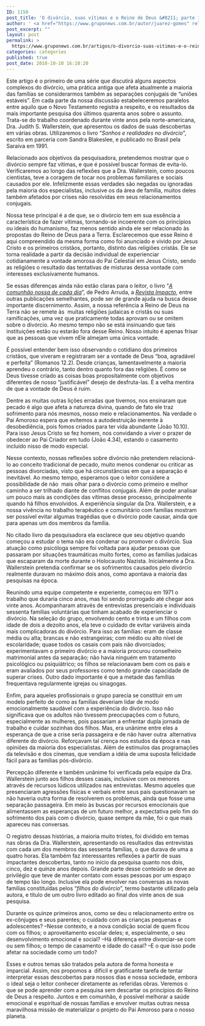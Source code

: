 ```yaml
---
ID: 1150
post_title: 'O divórcio, suas vítimas e o Reino de Deus &#8211; parte 1'
author: ' <a href="https://www.gruponews.com.br/autor/juarez-gomes" rel="tag">Juarez Gomes</a>, <a href="https://www.gruponews.com.br/autor/maria-carvalho-gomes" rel="tag">Maria de Carvalho Gomes</a>'
post_excerpt: ""
layout: post
permalink: >
  https://www.gruponews.com.br/artigos/o-divorcio-suas-vitimas-e-o-reino-de-deus-parte-1
categories: categories
published: true
post_date: 2010-10-10 16:10:20
---
```

Este artigo é o primeiro de uma série que discutirá alguns aspectos complexos do divórcio, uma prática antiga que afeta atualmente a maioria das famílias se considerarmos também as separações conjugais de “uniões estáveis”. Em cada parte da nossa discussão estabeleceremos paralelos entre aquilo que o Novo Testamento registra a respeito, e os resultados da mais importante pesquisa dos últimos quarenta anos sobre o assunto. Trata-se do trabalho coordenado durante vinte anos pela norte-americana, Dra. Judith S. Wallerstein, que apresentou os dados de suas descobertas em várias obras. Utilizaremos o livro “<em>Sonhos e realidades no divórcio</em>”, escrito em parceria com Sandra Blakeslee, e publicado no Brasil pela Saraiva em 1991.

Relacionado aos objetivos da pesquisadora, pretendemos mostrar que o divórcio sempre faz vítimas, e que é possível buscar formas de evita-lo. Verificaremos ao longo das reflexões que a Dra. Wallerstein, como poucos cientistas, teve a coragem de tocar nos problemas familiares e sociais causados por ele. Infelizmente essas verdades são negadas ou ignoradas pela maioria dos especialistas, inclusive os da área de família, muitos deles também afetados por crises não resolvidas em seus relacionamentos conjugais.

Nossa tese principal é a de que, se o divórcio tem em sua essência a característica de fazer vítimas, tornando-se incoerente com os princípios ou ideais do humanismo, faz menos sentido ainda ele ser relacionado às propostas do Reino de Deus para a Terra. Esclarecemos que esse Reino é aqui compreendido da mesma forma como foi anunciado e vivido por Jesus Cristo e os primeiros cristãos, portanto, distinto das religiões cristãs. Ele se torna realidade a partir da decisão individual de experienciar cotidianamente a vontade amorosa do Pai Celestial em Jesus Cristo, sendo as religiões o resultado das tentativas de misturas dessa vontade com interesses exclusivamente humanos.

Se essas diferenças ainda não estão claras para o leitor, o livro “<a href="http://www.gruponews.com.br/2010/08/a-comunhao-nossa-de-cada-dia.html" target="_blank"><em>A comunhão nossa de cada dia</em></a>”, de Pedro Arruda, a <a href="http://www.revistaimpacto.com.br" target="_blank"><em>Revista Impacto</em></a>, entre outras publicações semelhantes, pode ser de grande ajuda na busca desse importante discernimento. Assim, a nossa referência a Reino de Deus na Terra não se remete às  muitas religiões judaicas e cristãs ou suas ramificações, uma vez que praticamente todas aprovam ou se omitem sobre o divórcio. Ao mesmo tempo não se está insinuando que tais instituições estão ou estarão fora desse Reino. Nosso intuito é apenas frisar que as pessoas que vivem nEle almejam uma única vontade.

É possível entender bem isso observando o cotidiano dos primeiros cristãos, que viveram e registraram ser a vontade de Deus “boa, agradável e perfeita” (Romanos 12.2). Desde crianças, lamentavelmente a maioria aprendeu o contrário, tanto dentro quanto fora das religiões. É como se Deus tivesse criado as coisas boas propositalmente com objetivos diferentes de nosso “justificável” desejo de desfruta-las. É a velha mentira de que a vontade de Deus é ruim.

Dentre as muitas outras lições erradas que tivemos, nos ensinaram que pecado é algo que afeta a natureza divina, quando de fato ele traz sofrimento para nós mesmos, nosso meio e relacionamentos. Na verdade o Pai Amoroso espera que evitemos a autodestruição inerente à desobediência, pois fomos criados para ter vida abundante (João 10.10). Para isso Jesus Cristo se fez homem, nos convidando a viver o prazer de obedecer ao Pai Criador em tudo (João 4.34), estando o casamento incluído nisso de modo especial.

Nesse contexto, nossas reflexões sobre divórcio não pretendem relacioná-lo ao conceito tradicional de pecado, muito menos condenar ou criticar as pessoas divorciadas, visto que há circunstâncias em que a separação é inevitável. Ao mesmo tempo, esperamos que o leitor considere a possibilidade de não  mais olhar para o divórcio como primeiro e melhor caminho a ser trilhado diante de conflitos conjugais. Além de poder analisar um pouco mais as condições das vítimas desse processo, principalmente quando há filhos envolvidos. A experiência singular da Dra. Wallerstein, e a nossa vivência no trabalho terapêutico e comunitário com famílias mostram ser possível evitar algumas tragédias que o divórcio pode causar, ainda que para apenas um dos membros da família.

No citado livro da pesquisadora ela esclarece que seu objetivo quando começou a estudar o tema não era condenar ou promover o divórcio. Sua atuação como psicóloga sempre foi voltada para ajudar pessoas que passaram por situações traumáticas muito fortes, como as famílias judaicas que escaparam da morte durante o Holocausto Nazista. Inicialmente a Dra. Wallerstein pretendia confirmar se os sofrimentos causados pelo divórcio realmente duravam no máximo dois anos, como apontava a maioria das pesquisas na época.

Reunindo uma equipe competente e experiente, começou em 1971 o trabalho que duraria cinco anos, mas foi sendo prorrogado até chegar aos vinte anos. Acompanharam através de entrevistas presenciais e individuais sessenta famílias voluntárias que tinham acabado de experienciar o divórcio. Na seleção do grupo, envolvendo cento e trinta e um filhos com idade de dois a dezoito anos, ela teve o cuidado de evitar variáveis ainda mais complicadoras do divórcio. Para isso as famílias: eram de classe média ou alta; brancas e não estrangeiras; com médio ou alto nível de escolaridade; quase todos os casais com pais não divorciados; experimentavam o primeiro divórcio e a maioria procurou conselheiro matrimonial antes da separação; não havia ninguém em tratamento psicológico ou psiquiátrico; os filhos se relacionavam bem com os pais e eram avaliados por seus professores como tendo grande capacidade de superar crises. Outro dado importante é que a metade das famílias frequentava regularmente igrejas ou sinagogas.

Enfim, para aqueles profissionais o grupo parecia se constituir em um modelo perfeito de como as famílias deveriam lidar de modo emocionalmente saudável com a experiência do divórcio. Isso não significava que os adultos não tivessem preocupações com o futuro, especialmente as mulheres, pois passariam a enfrentar dupla jornada de trabalho e cuidar sozinhas dos filhos. Mas, era unânime entre eles a esperança de que a crise seria passageira e de não haver outra  alternativa diferente do divórcio. Reforçavam tal crença nos estudos da época e nas opiniões da maioria dos especialistas. Além de estímulos das programações da televisão e dos cinemas, que vendiam a idéia de uma suposta felicidade fácil para as famílias pós-divórcio.

Percepção diferente e também unânime foi verificada pela equipe da Dra. Wallerstein junto aos filhos desses casais, inclusive com os menores através de recursos lúdicos utilizados nas entrevistas. Mesmo aqueles que presenciaram agressões físicas e verbais entre seus pais questionavam se não haveria outra forma de resolverem os problemas, ainda que fosse uma separação passageira. Em meio às buscas por recursos emocionais que alimentassem as esperanças de um futuro melhor, a expectativa pelo fim do sofrimento dos pais com o divórcio, quase sempre da mãe, foi o que mais apareceu nas conversas.

O registro dessas histórias, a maioria muito tristes, foi dividido em temas nas obras da Dra. Wallerstein, apresentando os resultados das entrevistas com cada um dos membros das sessenta famílias, o que durava de uma a quatro horas. Ela também faz interessantes reflexões a partir de suas impactantes descobertas, tanto no início da pesquisa quanto nos dois, cinco, dez e quinze anos depois. Grande parte desse conteúdo se deve ao privilégio que teve de manter contato com essas pessoas por um espaço de tempo tão longo. Inclusive ela pode envolver nas conversas as novas famílias constituídas pelos “<em>filhos do divórcio</em>”, termo bastante utilizado pela autora, e título de um outro livro editado ao final dos vinte anos de sua pesquisa.

Durante os quinze primeiros anos, como se deu o relacionamento entre os ex-cônjuges e seus parentes; o cuidado com as crianças pequenas e adolescentes? –Nesse contexto, e a nova condição social de quem ficou com os filhos; o aproveitamento escolar deles; e, especialmente, o seu desenvolvimento emocional e social? –Há diferença entre divorciar-se com ou sem filhos; o tempo de casamento e idade do casal? –E o que isso pode afetar na sociedade como um todo?

Esses e outros temas são tratados pela autora de forma honesta e imparcial. Assim, nos propomos a  difícil e gratificante tarefa de tentar interpretar essas descobertas para nossos dias e nossa sociedade, embora o ideal seja o leitor conhecer diretamente as referidas obras. Veremos o que se pode aprender com a pesquisa sem descartar os princípios do Reino de Deus a respeito. Juntos e em comunhão, é possível melhorar a saúde emocional e espiritual de nossas famílias e envolver muitas outras nessa maravilhosa missão de materializar o projeto do Pai Amoroso para o nosso planeta.